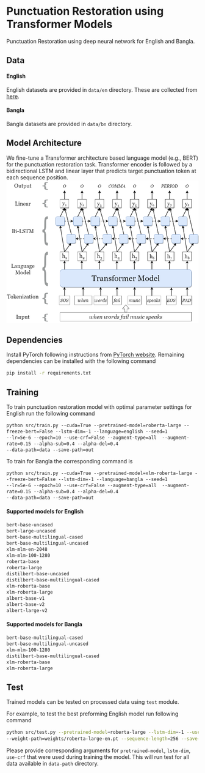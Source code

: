 # Punctuation Restoration using Transformer Models

Punctuation Restoration using deep neural network for English and Bangla.


## Data

#### English
English datasets are provided in `data/en` directory. These are collected from [here](https://drive.google.com/file/d/0B13Cc1a7ebTuMElFWGlYcUlVZ0k/view).

#### Bangla
Bangla datasets are provided in `data/bn` directory.


## Model Architecture
We fine-tune a Transformer architecture based language model (e.g., BERT) for the punctuation restoration task.
Transformer encoder is followed by a bidirectional LSTM and linear layer that predicts target punctuation token at
each sequence position.
![](./assets/model_architectue.png)


## Dependencies
Install PyTorch following instructions from [PyTorch website](https://pytorch.org/get-started/locally/). Remaining
dependencies can be installed with the following command
```bash
pip install -r requirements.txt
```


## Training
To train punctuation restoration model with optimal parameter settings for English run the following command
```
python src/train.py --cuda=True --pretrained-model=roberta-large --freeze-bert=False --lstm-dim=-1 --language=english --seed=1
--lr=5e-6 --epoch=10 --use-crf=False --augment-type=all  --augment-rate=0.15 --alpha-sub=0.4 --alpha-del=0.4
--data-path=data --save-path=out
```
To train for Bangla the corresponding command is
```
python src/train.py --cuda=True --pretrained-model=xlm-roberta-large --freeze-bert=False --lstm-dim=-1 --language=bangla --seed=1
--lr=5e-6 --epoch=10 --use-crf=False --augment-type=all  --augment-rate=0.15 --alpha-sub=0.4 --alpha-del=0.4
--data-path=data --save-path=out
```

#### Supported models for English
```
bert-base-uncased
bert-large-uncased
bert-base-multilingual-cased
bert-base-multilingual-uncased
xlm-mlm-en-2048
xlm-mlm-100-1280
roberta-base
roberta-large
distilbert-base-uncased
distilbert-base-multilingual-cased
xlm-roberta-base
xlm-roberta-large
albert-base-v1
albert-base-v2
albert-large-v2
```

#### Supported models for Bangla
```
bert-base-multilingual-cased
bert-base-multilingual-uncased
xlm-mlm-100-1280
distilbert-base-multilingual-cased
xlm-roberta-base
xlm-roberta-large
```

## Test
Trained models can be tested on processed data using `test` module.

For example, to test the best preforming English model run following command
```bash
python src/test.py --pretrained-model=roberta-large --lstm-dim=-1 --use-crf=False --data-path=data/test
--weight-path=weights/roberta-large-en.pt --sequence-length=256 --save-path=out
```
Please provide corresponding arguments for `pretrained-model`, `lstm-dim`, `use-crf` that were used during training the
model. This will run test for all data available in `data-path` directory.
